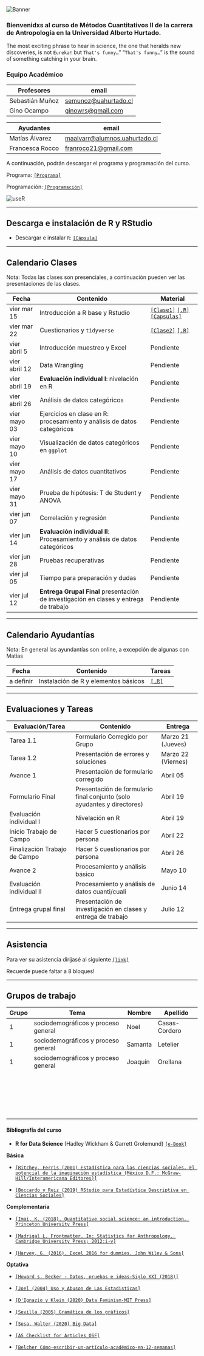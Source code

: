 ![Banner](files/Banner.png)
### Bienvenidxs al curso de Métodos Cuantitativos II de la carrera de Antropología en la Universidad Alberto Hurtado.



The most exciting phrase to hear in science, the one that heralds new discoveries, is not `Eureka!` but `That's funny…`” “`That's funny…`” is the sound of something catching in your brain.


### Equipo Académico

| Profesores         | email                       | 
|--------------------|-----------------------------|
| Sebastián Muñoz    | semunoz@uahurtado.cl  |
| Gino Ocampo        | ginowrs@gmail.com          |

| Ayudantes          | email                       |
|--------------------|-----------------------------|
| Matías Álvarez     | maalvarr@alumnos.uahurtado.cl |
| Francesca Rocco    | franroco21@gmail.com       |


A continuación, podrán descargar el programa y programación del curso.

Programa: [`[Programa]`](https://metodoscuantitativos.github.io/mc2/files/programa_2024.pdf) 

Programación: [`[Programación]`](https://metodoscuantitativos.github.io/mc2/files/programacion_2024.pdf) 


![useR](files/curso_mc2.png)

---
## Descarga e instalación de R y RStudio

- Descargar e instalar `R`: [`[Cápsula]`](https://youtu.be/URtP9Qo2Trw?si=6BCceJEx7f6sXduZ) 


---
## Calendario Clases

Nota: Todas las clases son presenciales, a continuación pueden ver las presentaciones de las clases.


| Fecha        | Contenido                                                               | Material                                                                                                                                                                |
|--------------|-------------------------------------------------------------------------|-------------------------------------------------------------------------------------------------------------------------------------------------------------------------|
| vier mar 15  | Introducción a R base y Rstudio                                         | [`[Clase1]`](https://metodoscuantitativos.github.io/mc2/clases/clase_01/clase_1#1) [`[.R]`](clases/clase_01/clase_1.R) [`[Capsulas]`](https://www.youtube.com/playlist?list=PLtMKbC0NRgrE6LO02NvL4G9LdypG3P4lA) |
| vier mar 22  | Cuestionarios y `tidyverse`                                             | [`[Clase2]`](https://metodoscuantitativos.github.io/mc2/clases/clase_02/clase_2#1) [`[.R]`](clases/clase_02/clase_2.R)                                                  |
| vier abril 5 | Introducción muestreo y Excel                                           | Pendiente                                                                                                                                                              |
| vier abril 12| Data Wrangling                                                          | Pendiente                                                                                                                                                              |
| vier abril 19| **Evaluación individual I**: nivelación en R                            | Pendiente                                                                                                                                                              |
| vier abril 26| Análisis de datos categóricos                                           | Pendiente                                                                                                                                                              |
| vier mayo 03 | Ejercicios en clase en R: procesamiento y análisis de datos categóricos | Pendiente                                                                                                                                                              |
| vier mayo 10 | Visualización de datos categóricos en `ggplot`                          | Pendiente                                                                                                                                                              |
| vier mayo 17 | Análisis de datos cuantitativos                                         | Pendiente                                                                                                                                                              |
| vier mayo 31 | Prueba de hipótesis: T de Student y ANOVA                               | Pendiente                                                                                                                                                              |
| vier jun 07  | Correlación y regresión                                                 | Pendiente                                                                                                                                                              |
| vier jun 14  | **Evaluación individual II**: Procesamiento y análisis de datos categóricos | Pendiente                                                                                                                                            |
| vier jun 28  | Pruebas recuperativas                                                   | Pendiente                                                                                                                                                              |
| vier jul 05  | Tiempo para preparación y dudas                                         | Pendiente                                                                                                                                                              |
| vier jul 12  | **Entrega Grupal Final** presentación de investigación en clases y entrega de trabajo | Pendiente                                                                                                                                                              |



---

## Calendario Ayudantías
Nota: En general las ayundantías son online, a excepción de algunas con Matías



| Fecha             | Contenido                                                      | Tareas                                              |
|-------------------|----------------------------------------------------------------|-----------------------------------------------------|
| a definir         | Instalación de R y elementos básicos                           | [`[.R]`](ayudantias/ayudantia_01/ayudantia_01.R)    |



---
## Evaluaciones y Tareas

| Evaluación/Tarea              | Contenido                                    | Entrega        |
|-------------------------------|----------------------------------------------|----------------|
| Tarea 1.1                     | Formulario Corregido por Grupo               | Marzo 21 (Jueves) |
| Tarea 1.2                     | Presentación de errores y soluciones         | Marzo 22 (Viernes)|
| Avance 1                      | Presentación de formulario corregido         | Abril 05       |
| Formulario Final               | Presentación de formulario final conjunto (solo ayudantes y directores) | Abril 19       |
| Evaluación individual I       | Nivelación en R                              | Abril 19       |
| Inicio Trabajo de Campo       | Hacer 5 cuestionarios por persona            | Abril 22       |
| Finalización Trabajo de Campo | Hacer 5 cuestionarios por persona            | Abril 26       |
| Avance 2                      | Procesamiento y análisis básico              | Mayo 10        |
| Evaluación individual II      | Procesamiento y análisis de datos cuanti/cuali | Junio 14       |
| Entrega grupal final          | Presentación de investigación en clases y entrega de trabajo | Julio 12 |



---
## Asistencia

Para ver su asistencia dirijasé al siguiente [`[link]`](https://docs.google.com/spreadsheets/d/1L0uKet7DfZEo6yCOWiTvtb1wX2KRl3KvjPHbykqjLM8/edit#gid=0)




Recuerde puede faltar a 8 bloques! 

---
## Grupos de trabajo



| Grupo                  | Tema                  | Nombre               | Apellido  |
|----------|-----------------------|----------------------|-----------|
|       1  | sociodemográficos y proceso general |Noel  |     Casas-Cordero      |
|       1  | sociodemográficos y proceso general | Samanta  | Letelier          |
|       1  | sociodemográficos y proceso general | Joaquín |  Orellana          |
|                        |                       |                      |           |
|                        |                       |                      |           |
|                        |                       |                      |           |
|                        |                       |                      |           |
|                        |                       |                      |           |
|                        |                       |                      |           |
|                        |                       |                      |           |
|                        |                       |                      |           |
|                        |                       |                      |           |
|                        |                       |                      |           |
|                        |                       |                      |           |
|                        |                       |                      |           |
|                        |                       |                      |           |
|                        |                       |                      |           |
|                        |                       |                      |           |
|                        |                       |                      |           |
|                        |                       |                      |           |
|                        |                       |                      |           |
|                        |                       |                      |           |
|                        |                       |                      |           |
|                        |                       |                      |           |




#### Bibliografía del curso

- **R for Data Science** (Hadley Wickham & Garrett Grolemund) [`[e-Book]`](https://r4ds.had.co.nz/)

**Básica**



- [`[Ritchey, Ferris (2001) Estadística para las ciencias sociales. El potencial de la imaginación estadística (México D.F.: McGraw-Hill/Interamericana Editores)]`](https://metodoscuantitativos.github.io/mc2/bibliografía/basica/Ferris-Ritchey-McGraw.pdf)


- [`[Boccardo y Ruiz (2019) RStudio para Estadística Descriptiva en Ciencias Sociales]`](https://metodoscuantitativos.github.io/mc2/bibliografía/basica/Boccardo-y-Ruiz-(2019)-RStudio-para-Estadística-Descriptiva-en-Ciencias-Sociales.pdf)

**Complementaria**

- [`[Imai, K. (2018). Quantitative social science: an introduction. Princeton University Press]`](https://metodoscuantitativos.github.io/mc2/bibliografía/complementaria/Imai-(2008)-Quantitative-Social-Science-An-ntroduction.pdf)

- [`[Madrigal L. Frontmatter. In: Statistics for Anthropology. Cambridge University Press; 2012:i-v]`](https://metodoscuantitativos.github.io/mc2/bibliografía/complementaria/Lorena-Madrigal-Statistics-for-Anthropology-Cambridge-University-Press-(2012).pdf) 

- [`[Harvey, G. (2016). Excel 2016 for dummies. John Wiley & Sons]`](https://metodoscuantitativos.github.io/mc2/bibliografía/complementaria/Para-Dummies-Greg-Harvey-Excel-2016-para-Dummies-Para-Dummies-2017.pdf)

**Optativa**

- [`[Howard s. Becker - Datos, pruebas e ideas-Siglo XXI (2018)]`](https://metodoscuantitativos.github.io/mc2/bibliografía/optativa/Howard-Becker-Datos-pruebas-e-ideas-Siglo-XXI-(2018).pdf)

- [`[Joel (2004) Uso y Abuson de Las Estadisticas]`](https://metodoscuantitativos.github.io/mc2/bibliografía/optativa/Joel(2004)-Uso-y-Abuson-de-Las-Estadisticas.pdf)

- [`[D'Ignazio y Klein (2020) Data Feminism-MIT Press]`](https://metodoscuantitativos.github.io/mc2/bibliografía/optativa/D'Ignazio-y-Klein-(2020)-Data-Feminism-MIT-Press.pdf)
 
- [`[Sevilla (2005) Gramática de los gráficos]`](https://metodoscuantitativos.github.io/mc2/bibliografía/optativa/Sevilla-(2005)-Gramática-de-los-gráficos.pdf)

- [`[Sosa, Walter (2020) Big Data]`](https://metodoscuantitativos.github.io/mc2/bibliografía/optativa/Sosa-Walter-(2020)-Big-Data.pdf)

- [`[AS Checklist for Articles_OSF]`](https://metodoscuantitativos.github.io/mc2/bibliografía/optativa/AS-Checklist-for-Articles-OSF.pdf)

- [`[Belcher Cómo-escribir-un-artículo-académico-en-12-semanas]`](https://metodoscuantitativos.github.io/mc2/bibliografía/optativa/Belcher-Cómo-escribir-un-artículo-académico-en-12-semanas.pdf)




